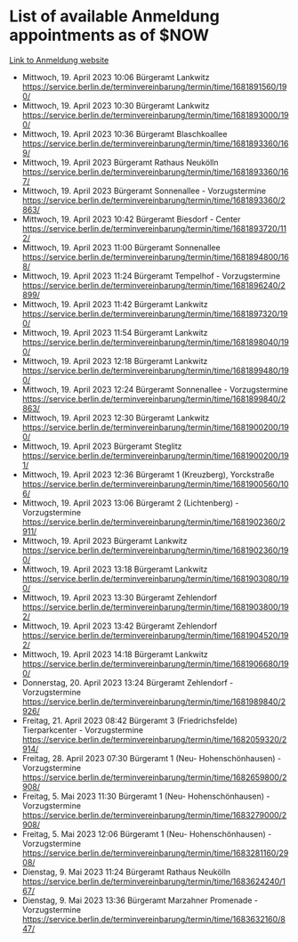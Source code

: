 # List of available Anmeldung appointments as of $NOW
[Link to Anmeldung website](https://service.berlin.de/terminvereinbarung/termin/tag.php?termin=1&anliegen[]=120686&dienstleisterlist=122210,122217,327316,122219,327312,122227,327314,122231,327346,122243,327348,122254,122252,329742,122260,329745,122262,329748,122271,327278,122273,327274,122277,327276,330436,122280,327294,122282,327290,122284,327292,122291,327270,122285,327266,122286,327264,122296,327268,150230,329760,122297,327286,122294,327284,122312,329763,122314,329775,122304,327330,122311,327334,122309,327332,317869,122281,327352,122279,329772,122283,122276,327324,122274,327326,122267,329766,122246,327318,122251,327320,122257,327322,122208,327298,122226,327300&herkunft=http%3A%2F%2Fservice.berlin.de%2Fdienstleistung%2F120686%2F)
- Mittwoch, 19. April 2023 10:06 Bürgeramt Lankwitz https://service.berlin.de/terminvereinbarung/termin/time/1681891560/190/
- Mittwoch, 19. April 2023 10:30 Bürgeramt Lankwitz https://service.berlin.de/terminvereinbarung/termin/time/1681893000/190/
- Mittwoch, 19. April 2023 10:36 Bürgeramt Blaschkoallee https://service.berlin.de/terminvereinbarung/termin/time/1681893360/169/
- Mittwoch, 19. April 2023  Bürgeramt Rathaus Neukölln https://service.berlin.de/terminvereinbarung/termin/time/1681893360/167/
- Mittwoch, 19. April 2023  Bürgeramt Sonnenallee - Vorzugstermine https://service.berlin.de/terminvereinbarung/termin/time/1681893360/2863/
- Mittwoch, 19. April 2023 10:42 Bürgeramt Biesdorf - Center https://service.berlin.de/terminvereinbarung/termin/time/1681893720/112/
- Mittwoch, 19. April 2023 11:00 Bürgeramt Sonnenallee https://service.berlin.de/terminvereinbarung/termin/time/1681894800/168/
- Mittwoch, 19. April 2023 11:24 Bürgeramt Tempelhof - Vorzugstermine https://service.berlin.de/terminvereinbarung/termin/time/1681896240/2899/
- Mittwoch, 19. April 2023 11:42 Bürgeramt Lankwitz https://service.berlin.de/terminvereinbarung/termin/time/1681897320/190/
- Mittwoch, 19. April 2023 11:54 Bürgeramt Lankwitz https://service.berlin.de/terminvereinbarung/termin/time/1681898040/190/
- Mittwoch, 19. April 2023 12:18 Bürgeramt Lankwitz https://service.berlin.de/terminvereinbarung/termin/time/1681899480/190/
- Mittwoch, 19. April 2023 12:24 Bürgeramt Sonnenallee - Vorzugstermine https://service.berlin.de/terminvereinbarung/termin/time/1681899840/2863/
- Mittwoch, 19. April 2023 12:30 Bürgeramt Lankwitz https://service.berlin.de/terminvereinbarung/termin/time/1681900200/190/
- Mittwoch, 19. April 2023  Bürgeramt Steglitz https://service.berlin.de/terminvereinbarung/termin/time/1681900200/191/
- Mittwoch, 19. April 2023 12:36 Bürgeramt 1 (Kreuzberg), Yorckstraße https://service.berlin.de/terminvereinbarung/termin/time/1681900560/106/
- Mittwoch, 19. April 2023 13:06 Bürgeramt 2 (Lichtenberg) - Vorzugstermine https://service.berlin.de/terminvereinbarung/termin/time/1681902360/2911/
- Mittwoch, 19. April 2023  Bürgeramt Lankwitz https://service.berlin.de/terminvereinbarung/termin/time/1681902360/190/
- Mittwoch, 19. April 2023 13:18 Bürgeramt Lankwitz https://service.berlin.de/terminvereinbarung/termin/time/1681903080/190/
- Mittwoch, 19. April 2023 13:30 Bürgeramt Zehlendorf https://service.berlin.de/terminvereinbarung/termin/time/1681903800/192/
- Mittwoch, 19. April 2023 13:42 Bürgeramt Zehlendorf https://service.berlin.de/terminvereinbarung/termin/time/1681904520/192/
- Mittwoch, 19. April 2023 14:18 Bürgeramt Lankwitz https://service.berlin.de/terminvereinbarung/termin/time/1681906680/190/
- Donnerstag, 20. April 2023 13:24 Bürgeramt Zehlendorf - Vorzugstermine https://service.berlin.de/terminvereinbarung/termin/time/1681989840/2926/
- Freitag, 21. April 2023 08:42 Bürgeramt 3 (Friedrichsfelde) Tierparkcenter - Vorzugstermine https://service.berlin.de/terminvereinbarung/termin/time/1682059320/2914/
- Freitag, 28. April 2023 07:30 Bürgeramt 1 (Neu- Hohenschönhausen) - Vorzugstermine https://service.berlin.de/terminvereinbarung/termin/time/1682659800/2908/
- Freitag, 5. Mai 2023 11:30 Bürgeramt 1 (Neu- Hohenschönhausen) - Vorzugstermine https://service.berlin.de/terminvereinbarung/termin/time/1683279000/2908/
- Freitag, 5. Mai 2023 12:06 Bürgeramt 1 (Neu- Hohenschönhausen) - Vorzugstermine https://service.berlin.de/terminvereinbarung/termin/time/1683281160/2908/
- Dienstag, 9. Mai 2023 11:24 Bürgeramt Rathaus Neukölln https://service.berlin.de/terminvereinbarung/termin/time/1683624240/167/
- Dienstag, 9. Mai 2023 13:36 Bürgeramt Marzahner Promenade - Vorzugstermine https://service.berlin.de/terminvereinbarung/termin/time/1683632160/847/
